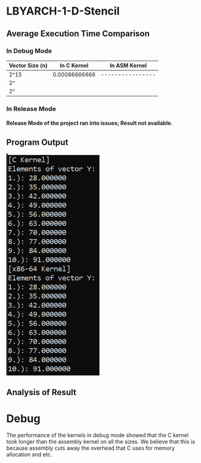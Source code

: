 # LBYARCH-1-D-Stencil
## Average Execution Time Comparison
### In Debug Mode
| Vector Size (n)  | In C Kernel  | In ASM Kernel  |
|------------------|--------------|----------------|
|       2^15       |0.00086666666 |----------------|
|       2^       |||
|       2^       |||
### In Release Mode 
#### Release Mode of the project ran into issues; Result not available.
## Program Output
![alt test](https://github.com/Nikkkkkkko/LBYARCH-1-D-Stencil/blob/main/progOutput.png)
## Analysis of Result
# Debug
The performance of the kernels in debug mode showed that the C kernel took longer than the assembly kernel on all the sizes. We believe that this is because assembly cuts away the overhead that C uses for memory allocation and etc. 
